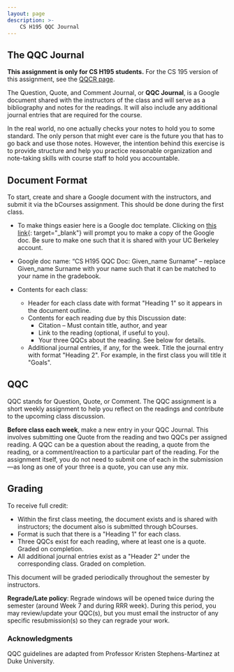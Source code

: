 ```yaml
---
layout: page
description: >-
    CS H195 QQC Journal
---
```


## The QQC Journal

**This assignment is only for CS H195 students.** For the CS 195 version of this assignment, see the [QQCR page]({{site.baseurl}}qqcr).

The Question, Quote, and Comment Journal, or **QQC Journal**, is a Google document shared with the instructors of the class and will serve as a bibliography and notes for the readings. It will also include any additional journal entries that are required for the course.

In the real world, no one actually checks your notes to hold you to some standard. The only person that might ever care is the future you that has to go back and use those notes. However, the intention behind this exercise is to provide structure and help you practice reasonable organization and note-taking skills with course staff to hold you accountable.

## Document Format

To start, create and share a Google document with the instructors, and submit it via the bCourses assignment. This should be done during the first class.

* To make things easier here is a Google doc template. Clicking on [this link](https://docs.google.com/document/d/1hnrH7fPt_22b1v-fYKI6VQjNbjzsvmBBoxuAIW8VMdk/copy){: target="_blank"} will prompt you to make a copy of the Google doc. Be sure to make one such that it is shared with your UC Berkeley account.
* Google doc name: “CS H195 QQC Doc: Given_name Surname” – replace Given_name Surname with your name such that it can be matched to your name in the gradebook.

* Contents for each class:
  * Header for each class date with format "Heading 1" so it appears in the document outline.
  * Contents for each reading due by this Discussion date:
    * Citation – Must contain title, author, and year
    * Link to the reading (optional, if useful to you).
    * Your three QQCs about the reading. See below for details.
  * Additional journal entries, if any, for the week. Title the journal entry with format "Heading 2". For example, in the first class you will title it "Goals".

## QQC
QQC stands for Question, Quote, or Comment. The QQC assignment is a short weekly assignment to help you reflect on the readings and contribute to the upcoming class discussion.

**Before class each week**, make a new entry in your QQC Journal. This involves submitting one Quote from the reading and two QQCs per assigned reading. A QQC can be a question about the reading, a quote from the reading, or a comment/reaction to a particular part of the reading. For the assignment itself, you do not need to submit one of each in the submission—as long as one of your three is a quote, you can use any mix.

## Grading
To receive full credit:
* Within the first class meeting, the document exists and is shared with instructors; the document also is submitted through bCourses.
* Format is such that there is a "Heading 1" for each class.
* Three QQCs exist for each reading, where at least one is a quote. Graded on completion.
* All additional journal entries exist as a "Header 2" under the corresponding class. Graded on completion.

This document will be graded periodically throughout the semester by instructors.

**Regrade/Late policy**: Regrade windows will be opened twice during the semester (around Week 7 and during RRR week). During this period, you may review/update your QQC(s), but you must email the instructor of any specific resubmission(s) so they can regrade your work.

### Acknowledgments

QQC guidelines are adapted from Professor Kristen Stephens-Martinez at Duke University.
